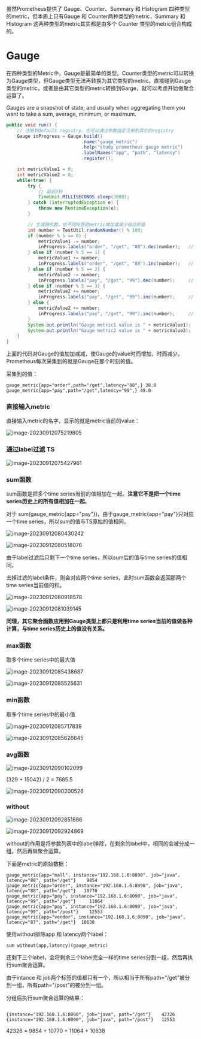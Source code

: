 虽然Prometheus提供了 Gauge、Counter、Summary 和 Histogram 四种类型的metric，但本质上只有Gauge 和 Counter两种类型的metric，Summary 和 Histogram 这两种类型的metric其实都是由多个 Counter 类型的metric组合构成的。

# Gauge

在四种类型的Metric中，Gauge是最简单的类型。Counter类型的metric可以转换为Gauge类型，但Gauge类型无法再转换为其它类型的metric。直接碰到Gauge类型的metric，或者是由其它类型的metric转换到Garge，就可以考虑开始做聚合运算了。

Gauges are a snapshot of state, and usually when aggregating them you want to take a sum, average, minimum, or maximum.

```java
public void run() {
    // 注册到default registry，也可以通过参数指定注册到其它的registry
    Gauge inProgress = Gauge.build()
                            .name("gauge_metric")
                            .help("study prometheus gauge metric")
                            .labelNames("app", "path", "latency")
                            .register();

    int metricValue1 = 0;
    int metricValue2 = 0;
    while(true) {
        try {
            // 延迟3秒
            TimeUnit.MILLISECONDS.sleep(3000);
        } catch (InterruptedException e) {
            throw new RuntimeException(e);
        }

        // 生成随机数，给不同标签的metric增加或减少相应的值
        int number = TestUtil.randomNumber() % 100;
        if (number % 5 == 0) {
            metricValue1 -= number;
            inProgress.labels("order", "/get", "88").dec(number);   // 减少
        } else if (number % 5 == 1) {
            metricValue1 += number;
            inProgress.labels("order", "/get", "88").inc(number);   // 增加
        } else if (number % 5 == 2) {
            metricValue2 -= number;
            inProgress.labels("pay", "/get", "99").dec(number);     // 减少
        } else if (number % 5 == 3) {
            metricValue2 += number;
            inProgress.labels("pay", "/get", "99").inc(number);     // 增加
        } else {
            metricValue2 += number;
            inProgress.labels("pay", "/get", "99").inc(number);     // 增加
        }
        System.out.println("Gauge metric1 value is " + metricValue1);
        System.out.println("Gauge metric2 value is " + metricValue2);
    }
}
```

上面的代码对Gauge的值加加减减，使Gauge的value时而增加，时而减少。Prometheus每次采集到的就是Gauge在那个时刻的值。

采集到的值：

```
gauge_metric{app="order",path="/get",latency="88",} 38.0
gauge_metric{app="pay",path="/get",latency="99",} 49.0
```

### 直接输入metric

直接输入metric的名字，显示的就是metric当前的value：

![image-20230912075219805](.\image\image-20230912075219805.png)

### 通过label过滤 TS

![image-20230912075427961](.\image\image-20230912075427961.png)

### sum函数

sum函数是把多个time series当前的值相加在一起。**注意它不是把一个time series历史上的所有值相加在一起**。

对于 sum(gauge_metric{app="pay"})，由于gauge_metric{app="pay"}只对应一个time series，所以sum的值与TS原始的值相同。

![image-20230912080430242](.\image\image-20230912080430242.png)

![image-20230912080518076](.\image\image-20230912080518076.png)

由于label过滤后只剩下一个time series，所以sum后的值与time series的值相同。

去掉过滤的label条件，则会对应两个time series，此时sum函数会返回那两个time series当前值的和。

![image-20230912080918578](.\image\image-20230912080918578.png)

![image-20230912081039145](.\image\image-20230912081039145.png)

**同理，其它聚合函数应用到Gauge类型上都只是利用time series当前的值做各种计算，与time series历史上的值没有关系。**

### max函数

取多个time series中的最大值

![image-20230912085438687](.\image\image-20230912085438687.png)

![image-20230912085525631](.\image\image-20230912085525631.png)

### min函数

取多个time series中的最小值

![image-20230912085717839](.\image\image-20230912085717839.png)

![image-20230912085626645](.\image\image-20230912085626645.png)

### avg函数

![image-20230912090102099](.\image\image-20230912090102099.png)

(329 + 15042) / 2 = 7685.5

![image-20230912090200526](.\image\image-20230912090200526.png)

### without

![image-20230912092851886](.\image\image-20230912092851886.png)

![image-20230912092924869](.\image\image-20230912092924869.png)

without的作用是将参数列表中的label排除，在剩余的label中，相同的会被分成一组，然后再做聚合运算。

下面是metric的原始数据：

```
gauge_metric{app="mall", instance="192.168.1.6:8090", job="java", latency="88", path="/get"}    9854
gauge_metric{app="order", instance="192.168.1.6:8090", job="java", latency="88", path="/get"}   10770
gauge_metric{app="pay", instance="192.168.1.6:8090", job="java", latency="99", path="/get"}     11064
gauge_metric{app="pay", instance="192.168.1.6:8090", job="java", latency="99", path="/post"}    12553
gauge_metric{app="vendor", instance="192.168.1.6:8090", job="java", latency="87", path="/get"}  10638
```

使用without排除app 和 latency两个label：

```
sum without(app,latency)(gauge_metric)
```

还剩下三个label，会将剩余三个label完全一样的time series分到一组，然后再执行sum聚合运算。

由于intance 和 job两个标签的值都只有一个，所以相当于所有path="/get"被分到一组，所有path="/post"的被分到一组。

分组后执行sum聚合运算的结果：

```

{instance="192.168.1.6:8090", job="java", path="/get"}    42326
{instance="192.168.1.6:8090", job="java", path="/post"}   12553

```

42326 = 9854 + 10770 + 11064 + 10638

